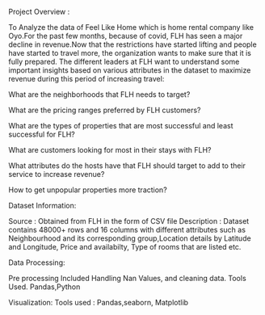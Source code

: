 Project Overview :

To Analyze the data of Feel Like Home which is home rental company like Oyo.For the past few months, because of covid, FLH has seen a major decline in revenue.Now that the restrictions have started lifting and people have started to travel more, the organization wants to make sure that it is fully prepared. The different leaders at FLH want to understand some important insights based on various attributes in the dataset to maximize revenue during this period of increasing travel:

What are the neighborhoods that FLH needs to target?

What are the pricing ranges preferred by FLH customers?

What are the types of properties that are most successful and least successful for FLH?

What are customers looking for most in their stays with FLH?

What attributes do the hosts have that FLH should target to add to their service to increase revenue?

How to get unpopular properties more traction?

Dataset Information:

Source : Obtained from FLH in the form of CSV file
Description : Dataset contains 48000+ rows and 16 columns with different attributes such as Neighbourhood and its corresponding group,Location details by Latitude and Longitude, Price and availabilty, Type of rooms that are listed etc.

Data Processing:

Pre processing Included Handling Nan Values, and cleaning data.
Tools Used. Pandas,Python

Visualization:
Tools used : Pandas,seaborn, Matplotlib
